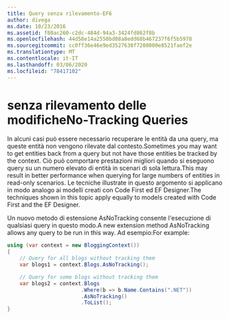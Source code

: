 ```yaml
---
title: Query senza rilevamento-EF6
author: divega
ms.date: 10/23/2016
ms.assetid: f80ac260-c2dc-484d-94a3-3424fd862f8b
ms.openlocfilehash: 44d58e14a2550bd08a8edd68b467237f6f5b5978
ms.sourcegitcommit: cc0ff36e46e9ed3527638f7208000e8521faef2e
ms.translationtype: MT
ms.contentlocale: it-IT
ms.lasthandoff: 03/06/2020
ms.locfileid: "78417102"
---
```

# <a name="no-tracking-queries"></a><span data-ttu-id="d588a-102">senza rilevamento delle modifiche</span><span class="sxs-lookup"><span data-stu-id="d588a-102">No-Tracking Queries</span></span>
<span data-ttu-id="d588a-103">In alcuni casi può essere necessario recuperare le entità da una query, ma queste entità non vengono rilevate dal contesto.</span><span class="sxs-lookup"><span data-stu-id="d588a-103">Sometimes you may want to get entities back from a query but not have those entities be tracked by the context.</span></span> <span data-ttu-id="d588a-104">Ciò può comportare prestazioni migliori quando si eseguono query su un numero elevato di entità in scenari di sola lettura.</span><span class="sxs-lookup"><span data-stu-id="d588a-104">This may result in better performance when querying for large numbers of entities in read-only scenarios.</span></span> <span data-ttu-id="d588a-105">Le tecniche illustrate in questo argomento si applicano in modo analogo ai modelli creati con Code First ed EF Designer.</span><span class="sxs-lookup"><span data-stu-id="d588a-105">The techniques shown in this topic apply equally to models created with Code First and the EF Designer.</span></span>  

<span data-ttu-id="d588a-106">Un nuovo metodo di estensione AsNoTracking consente l'esecuzione di qualsiasi query in questo modo.</span><span class="sxs-lookup"><span data-stu-id="d588a-106">A new extension method AsNoTracking allows any query to be run in this way.</span></span> <span data-ttu-id="d588a-107">Ad esempio:</span><span class="sxs-lookup"><span data-stu-id="d588a-107">For example:</span></span>  

``` csharp
using (var context = new BloggingContext())
{
    // Query for all blogs without tracking them
    var blogs1 = context.Blogs.AsNoTracking();

    // Query for some blogs without tracking them
    var blogs2 = context.Blogs
                        .Where(b => b.Name.Contains(".NET"))
                        .AsNoTracking()
                        .ToList();
}
```  
